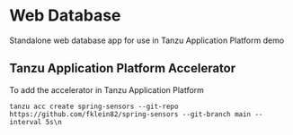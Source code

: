 # Web Database

Standalone web database app for use in Tanzu Application Platform demo

## Tanzu Application Platform Accelerator

To add the accelerator in Tanzu Application Platform

~~~
tanzu acc create spring-sensors --git-repo https://github.com/fklein82/spring-sensors --git-branch main --interval 5s\n
~~~
